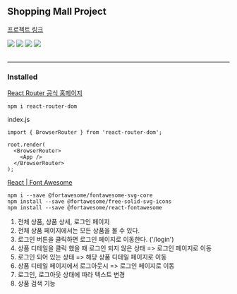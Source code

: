Shopping Mall Project
-
<a href='https://ingkejin-shoppingmall.netlify.app/'>프로젝트 링크</a>

<div>
  <img src="https://img.shields.io/badge/HTML5-E34F26?style=Static&logo=HTML5&logoColor=white&logoWidth=10&logoheight=20">
  <img src="https://img.shields.io/badge/Sass-cc6699?style=Static&logo=Sass&logoColor=white">
  <img src="https://img.shields.io/badge/JavaScript-F7DF1E?style=Static&logo=JavaScript&logoColor=black">
  <img src="https://img.shields.io/badge/React-61DAFB?style=Static&logo=React&logoColor=3776AB">
</div>

<br>

---
<h3>Installed</h3>

<a href='https://reactrouter.com/en/main'>React Router 공식 홈페이지</a>

```
npm i react-router-dom
```

index.js

```
import { BrowserRouter } from 'react-router-dom';

root.render(
  <BrowserRouter>
    <App />
  </BrowserRouter>
);
```

<a href='https://docs.fontawesome.com/v5/web/use-with/react'>React | Font Awesome</a>

```
npm i --save @fortawesome/fontawesome-svg-core
npm install --save @fortawesome/free-solid-svg-icons
npm install --save @fortawesome/react-fontawesome
```


1. 전체 상품, 상품 상세, 로그인 페이지
2. 전체 상품 페이지에서는 모든 상품을 볼 수 있다.
3. 로그인 버튼을 클릭하면 로그인 페이지로 이동한다. ('/login')
4. 상품 디테일을 클릭 했을 때 로그인 되지 않은 상태 => 로그인 페이지로 이동
5. 로그인 되어 있는 상태 => 해당 상품 디테일 페이지로 이동
6. 상품 디테일 페이지에서 로그아웃시 => 로그인 페이지로 이동
7. 로그인, 로그아웃 상태에 따라 텍스트 변경
8. 상품 검색 기능
